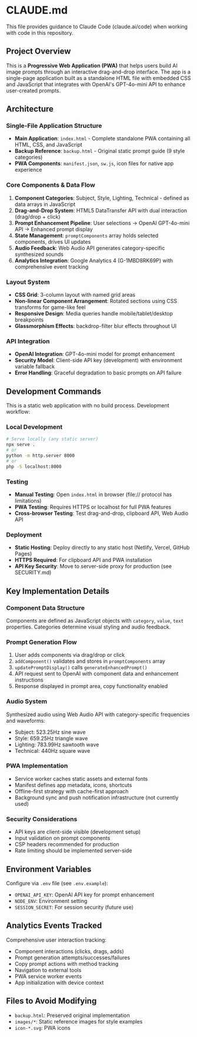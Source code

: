 # CLAUDE.md

This file provides guidance to Claude Code (claude.ai/code) when working with code in this repository.

## Project Overview

This is a **Progressive Web Application (PWA)** that helps users build AI image prompts through an interactive drag-and-drop interface. The app is a single-page application built as a standalone HTML file with embedded CSS and JavaScript that integrates with OpenAI's GPT-4o-mini API to enhance user-created prompts.

## Architecture

### Single-File Application Structure
- **Main Application**: `index.html` - Complete standalone PWA containing all HTML, CSS, and JavaScript
- **Backup Reference**: `backup.html` - Original static prompt guide (9 style categories)
- **PWA Components**: `manifest.json`, `sw.js`, icon files for native app experience

### Core Components & Data Flow
1. **Component Categories**: Subject, Style, Lighting, Technical - defined as data arrays in JavaScript
2. **Drag-and-Drop System**: HTML5 DataTransfer API with dual interaction (drag/drop + click)
3. **Prompt Enhancement Pipeline**: User selections → OpenAI GPT-4o-mini API → Enhanced prompt display
4. **State Management**: `promptComponents` array holds selected components, drives UI updates
5. **Audio Feedback**: Web Audio API generates category-specific synthesized sounds
6. **Analytics Integration**: Google Analytics 4 (G-1MBD8RK69P) with comprehensive event tracking

### Layout System
- **CSS Grid**: 3-column layout with named grid areas
- **Non-linear Component Arrangement**: Rotated sections using CSS transforms for game-like feel
- **Responsive Design**: Media queries handle mobile/tablet/desktop breakpoints
- **Glassmorphism Effects**: backdrop-filter blur effects throughout UI

### API Integration
- **OpenAI Integration**: GPT-4o-mini model for prompt enhancement
- **Security Model**: Client-side API key (development) with environment variable fallback
- **Error Handling**: Graceful degradation to basic prompts on API failure

## Development Commands

This is a static web application with no build process. Development workflow:

### Local Development
```bash
# Serve locally (any static server)
npx serve .
# or
python -m http.server 8000
# or 
php -S localhost:8000
```

### Testing
- **Manual Testing**: Open `index.html` in browser (file:// protocol has limitations)
- **PWA Testing**: Requires HTTPS or localhost for full PWA features
- **Cross-browser Testing**: Test drag-and-drop, clipboard API, Web Audio API

### Deployment
- **Static Hosting**: Deploy directly to any static host (Netlify, Vercel, GitHub Pages)
- **HTTPS Required**: For clipboard API and PWA installation
- **API Key Security**: Move to server-side proxy for production (see SECURITY.md)

## Key Implementation Details

### Component Data Structure
Components are defined as JavaScript objects with `category`, `value`, `text` properties. Categories determine visual styling and audio feedback.

### Prompt Generation Flow
1. User adds components via drag/drop or click
2. `addComponent()` validates and stores in `promptComponents` array
3. `updatePromptDisplay()` calls `generateEnhancedPrompt()` 
4. API request sent to OpenAI with component data and enhancement instructions
5. Response displayed in prompt area, copy functionality enabled

### Audio System
Synthesized audio using Web Audio API with category-specific frequencies and waveforms:
- Subject: 523.25Hz sine wave
- Style: 659.25Hz triangle wave  
- Lighting: 783.99Hz sawtooth wave
- Technical: 440Hz square wave

### PWA Implementation
- Service worker caches static assets and external fonts
- Manifest defines app metadata, icons, shortcuts
- Offline-first strategy with cache-first approach
- Background sync and push notification infrastructure (not currently used)

### Security Considerations
- API keys are client-side visible (development setup)
- Input validation on prompt components
- CSP headers recommended for production
- Rate limiting should be implemented server-side

## Environment Variables

Configure via `.env` file (see `.env.example`):
- `OPENAI_API_KEY`: OpenAI API key for prompt enhancement
- `NODE_ENV`: Environment setting
- `SESSION_SECRET`: For session security (future use)

## Analytics Events Tracked

Comprehensive user interaction tracking:
- Component interactions (clicks, drags, adds)
- Prompt generation attempts/successes/failures
- Copy prompt actions with method tracking
- Navigation to external tools
- PWA service worker events
- App initialization with device context

## Files to Avoid Modifying

- `backup.html`: Preserved original implementation
- `images/*`: Static reference images for style examples
- `icon-*.svg`: PWA icons